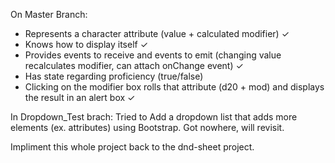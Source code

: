 On Master Branch:
- Represents a character attribute (value + calculated modifier) ✓
- Knows how to display itself ✓
- Provides events to receive and events to emit (changing value recalculates modifier, can attach onChange event) ✓
- Has state regarding proficiency (true/false)
- Clicking on the modifier box rolls that attribute (d20 + mod) and displays the result in an alert box ✓


In Dropdown_Test brach:
Tried to Add a dropdown list that adds more elements (ex. attributes) using Bootstrap.
Got nowhere, will revisit.

Impliment this whole project back to the dnd-sheet project.
